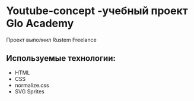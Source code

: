 # Youtube-concept -учебный проект Glo Academy
Проект выполнил Rustem Freelance

## Используемые технологии:
- HTML
- CSS
- normalize.css
- SVG Sprites
